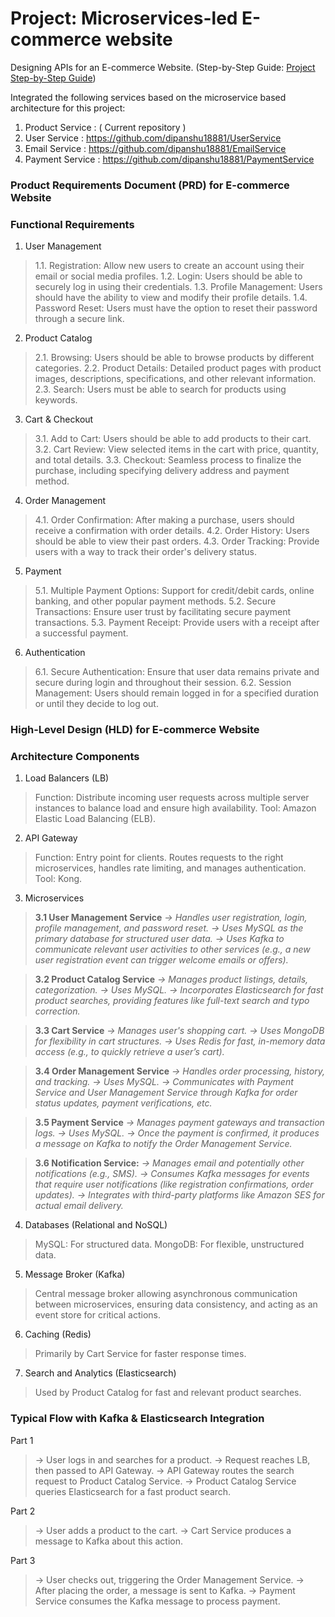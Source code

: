 # Project: Microservices-led E-commerce website
Designing APIs for an E-commerce Website.
(Step-by-Step Guide: [Project Step-by-Step Guide](src/main/java/README.md))

Integrated the following services based on the microservice based architecture for this project:

1.  Product Service    :    (  Current repository  )
2.  User Service       :    https://github.com/dipanshu18881/UserService
3.  Email Service      :    https://github.com/dipanshu18881/EmailService
4.  Payment Service    :    https://github.com/dipanshu18881/PaymentService

### **Product Requirements Document (PRD) for E-commerce Website**

### Functional Requirements
1. User Management
> 1.1. Registration: Allow new users to create an account using their email or social media profiles. 
> 1.2. Login: Users should be able to securely log in using their credentials. 
> 1.3. Profile Management: Users should have the ability to view and modify their profile details. 
> 1.4. Password Reset: Users must have the option to reset their password through a secure link.

2. Product Catalog

> 2.1. Browsing: Users should be able to browse products by different categories. 
> 2.2. Product Details: Detailed product pages with product images, descriptions, specifications, and other relevant information. 
> 2.3. Search: Users must be able to search for products using keywords.

3. Cart & Checkout
> 3.1. Add to Cart: Users should be able to add products to their cart. 
> 3.2. Cart Review: View selected items in the cart with price, quantity, and total details. 
> 3.3. Checkout: Seamless process to finalize the purchase, including specifying delivery address and payment method.

4. Order Management
> 4.1. Order Confirmation: After making a purchase, users should receive a confirmation with order details. 
> 4.2. Order History: Users should be able to view their past orders. 
> 4.3. Order Tracking: Provide users with a way to track their order's delivery status.

5. Payment
> 5.1. Multiple Payment Options: Support for credit/debit cards, online banking, and other popular payment methods. 
> 5.2. Secure Transactions: Ensure user trust by facilitating secure payment transactions. 
> 5.3. Payment Receipt: Provide users with a receipt after a successful payment.

6. Authentication

> 6.1. Secure Authentication: Ensure that user data remains private and secure during login and throughout their session. 
> 6.2. Session Management: Users should remain logged in for a specified duration or until they decide to log out.

### High-Level Design (HLD) for E-commerce Website

### Architecture Components

1. Load Balancers (LB)

> Function: Distribute incoming user requests across multiple server instances to balance load and ensure high availability. 
> Tool: Amazon Elastic Load Balancing (ELB).

2. API Gateway

> Function: Entry point for clients. Routes requests to the right microservices, handles rate limiting, and manages authentication. 
> Tool: Kong.

3. Microservices

> **3.1 User Management Service**
> _-> Handles user registration, login, profile management, and password reset. 
> -> Uses MySQL as the primary database for structured user data. 
> -> Uses Kafka to communicate relevant user activities to other services (e.g., a new user registration event can trigger welcome emails or offers)._

> **3.2 Product Catalog Service**
> _-> Manages product listings, details, categorization. 
> -> Uses MySQL. 
> -> Incorporates Elasticsearch for fast product searches, providing features like full-text search and typo correction._

> **3.3 Cart Service**
> _-> Manages user's shopping cart. 
> -> Uses MongoDB for flexibility in cart structures. 
> -> Uses Redis for fast, in-memory data access (e.g., to quickly retrieve a user’s cart)._

> **3.4 Order Management Service**
> _-> Handles order processing, history, and tracking. 
> -> Uses MySQL. 
> -> Communicates with Payment Service and User Management Service through Kafka for order status updates, payment verifications, etc._

> **3.5 Payment Service**
> _-> Manages payment gateways and transaction logs. 
> -> Uses MySQL. 
> -> Once the payment is confirmed, it produces a message on Kafka to notify the Order Management Service._

> **3.6 Notification Service:**
> _-> Manages email and potentially other notifications (e.g., SMS). 
> -> Consumes Kafka messages for events that require user notifications (like registration confirmations, order updates). 
> -> Integrates with third-party platforms like Amazon SES for actual email delivery._

4. Databases (Relational and NoSQL)

> MySQL: For structured data. 
> MongoDB: For flexible, unstructured data.

5. Message Broker (Kafka)

> Central message broker allowing asynchronous communication between microservices, ensuring data consistency, and acting as an event store for critical actions.

6. Caching (Redis)

> Primarily by Cart Service for faster response times.

7. Search and Analytics (Elasticsearch)

> Used by Product Catalog for fast and relevant product searches.


### Typical Flow with Kafka & Elasticsearch Integration

Part 1

> -> User logs in and searches for a product.
> -> Request reaches LB, then passed to API Gateway. 
> -> API Gateway routes the search request to Product Catalog Service. 
> -> Product Catalog Service queries Elasticsearch for a fast product search.

Part 2

> -> User adds a product to the cart. 
> -> Cart Service produces a message to Kafka about this action.

Part 3

> -> User checks out, triggering the Order Management Service. 
> -> After placing the order, a message is sent to Kafka. 
> -> Payment Service consumes the Kafka message to process payment.
